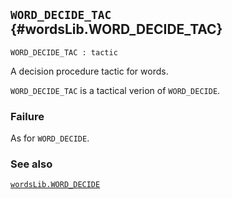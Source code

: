 ## `WORD_DECIDE_TAC` {#wordsLib.WORD_DECIDE_TAC}


```
WORD_DECIDE_TAC : tactic
```



A decision procedure tactic for words.


`WORD_DECIDE_TAC` is a tactical verion of `WORD_DECIDE`.

### Failure

As for `WORD_DECIDE`.

### See also

[`wordsLib.WORD_DECIDE`](#wordsLib.WORD_DECIDE)

